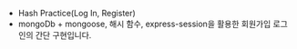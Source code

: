  + Hash Practice(Log In, Register)
 + mongoDb + mongoose, 해시 함수, express-session을 활용한 회원가입 로그인의 간단 구현입니다.
